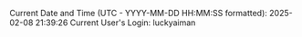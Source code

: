 Current Date and Time (UTC - YYYY-MM-DD HH:MM:SS formatted): 2025-02-08 21:39:26
Current User's Login: luckyaiman
